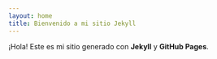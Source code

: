 ```yaml
---
layout: home
title: Bienvenido a mi sitio Jekyll
---
```


¡Hola! Este es mi sitio generado con **Jekyll** y **GitHub Pages**.
